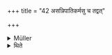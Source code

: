 +++
title = "42 असन्निपातिकर्मसु च तद्वत्"

+++

<details><summary>Müller</summary>

It is the same also with regard to acts which do not produce an immediate effect.

#####  Commentary

The commentators distinguish between acts which produce a visible effect, such as pounding or sprinkling, and acts which do not, such as addressing, approaching, looking. The latter are called asaṃnipātin. Thus when the stones used for the preparation of Soma are addressed, the hymn which is used for addressing them, is not repeated for each single stone, the same as in Sūtra XL. Sūtras XLI and XLII are sometimes joined.
</details>

<details><summary>थिते</summary>

असन्निपातिकर्मसु च तद्वत् ४२
</details>
